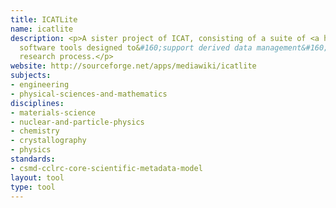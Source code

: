 ```yaml
---
title: ICATLite
name: icatlite
description: <p>A sister project of ICAT, consisting of a suite of <a href="../standards/csmd-cclrc-core-scientific-metadata-model.html">CSMD</a>-based
  software tools designed to&#160;support derived data management&#160;in the scientific
  research process.</p>
website: http://sourceforge.net/apps/mediawiki/icatlite
subjects:
- engineering
- physical-sciences-and-mathematics
disciplines:
- materials-science
- nuclear-and-particle-physics
- chemistry
- crystallography
- physics
standards:
- csmd-cclrc-core-scientific-metadata-model
layout: tool
type: tool
---
```


